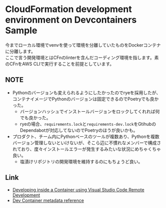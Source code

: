 # CloudFormation development environment on Devcontainers Sample

今までローカル環境でvenvを使って環境を分離していたものをDockerコンテナに分離します。  
ここで言う開発環境とはCFnのlinterを含んだコーディング環境を指します。素のCFnをAWS CLIで実行することを前提としています。

## NOTE

* Pythonのバージョンも変えられるようにしたかったのでryeを採用したが、コンテナイメージでPythonのバージョンは固定できるのでPoetryでも良かった。
    * バージョンハッシュでインストールバージョンをロックしてくれれば何でも良かった。
    * ryeの場合、`requirements.lock`と`requirements-dev.lock`をGtihubのDependabotが対応してないのでPoetryのほうが良いかも。
* プロダクト、チーム内にPythonベースのツールが複数あり、Pythonを複数バージョン管理しないといけないが、そこら辺に不慣れなメンバーで構成されており、度々インストールエラーが発生するみたいな状況にめちゃくちゃ良い。
    * 塩漬けリポジトリの開発環境を維持するのにもちょうど良い。

## Link

* [Developing inside a Container using Visual Studio Code Remote Development](https://code.visualstudio.com/docs/devcontainers/containers)
* [Dev Container metadata reference](https://containers.dev/implementors/json_reference/)
